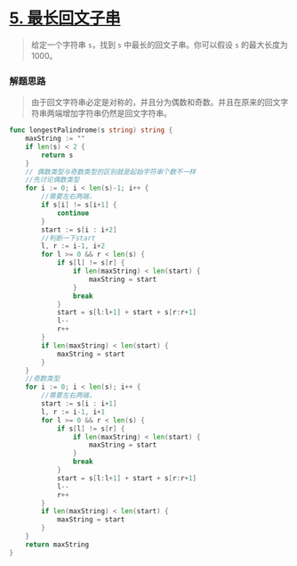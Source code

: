 # [5. 最长回文子串](https://leetcode-cn.com/problems/longest-palindromic-substring/)

> 给定一个字符串 `s`，找到 `s` 中最长的回文子串。你可以假设 `s` 的最大长度为 1000。

### 解题思路

> 由于回文字符串必定是对称的，并且分为偶数和奇数。并且在原来的回文字符串两端增加字符串仍然是回文字符串。

```go
func longestPalindrome(s string) string {
	maxString := ""
	if len(s) < 2 {
		return s
	}
	// 偶数类型与奇数类型的区别就是起始字符串个数不一样
	//先讨论偶数类型
	for i := 0; i < len(s)-1; i++ {
		//需要左右两端，
		if s[i] != s[i+1] {
			continue
		}
		start := s[i : i+2]
		//判断一下start
		l, r := i-1, i+2
		for l >= 0 && r < len(s) {
			if s[l] != s[r] {
				if len(maxString) < len(start) {
					maxString = start
				}
				break
			}
			start = s[l:l+1] + start + s[r:r+1]
			l--
			r++
		}
		if len(maxString) < len(start) {
			maxString = start
		}
	}
	//奇数类型
	for i := 0; i < len(s); i++ {
		//需要左右两端，
		start := s[i : i+1]
		l, r := i-1, i+1
		for l >= 0 && r < len(s) {
			if s[l] != s[r] {
				if len(maxString) < len(start) {
					maxString = start
				}
				break
			}
			start = s[l:l+1] + start + s[r:r+1]
			l--
			r++
		}
		if len(maxString) < len(start) {
			maxString = start
		}
	}
	return maxString
}
```

